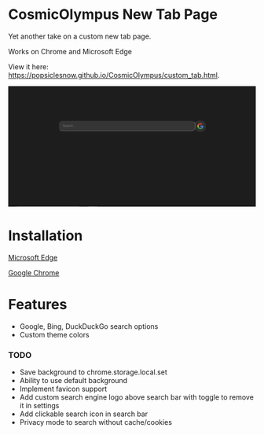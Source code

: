 # CosmicOlympus New Tab Page

Yet another take on a custom new tab page.

Works on Chrome and Microsoft Edge

View it here: https://popsiclesnow.github.io/CosmicOlympus/custom_tab.html.

![screenshot of page](tab.png)

# Installation
[Microsoft Edge](https://docs.microsoft.com/en-us/microsoft-edge/extensions/guides/adding-and-removing-extensions#adding-an-extension)

[Google Chrome](https://support.google.com/chrome/a/answer/2714278)

# Features
 - Google, Bing, DuckDuckGo search options
 - Custom theme colors

### TODO
 - Save background to chrome.storage.local.set
 - Ability to use default background
 - Implement favicon support
 - Add custom search engine logo above search bar with toggle to remove it in settings
 - Add clickable search icon in search bar
 - Privacy mode to search without cache/cookies
